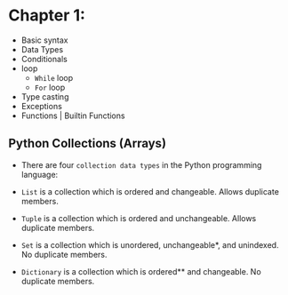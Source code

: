 # Chapter 1: 
- Basic syntax </br>
- Data Types </br>
- Conditionals </br>
- loop </br>
    - `While` loop </br>
    - `For` loop </br>
- Type casting </br>
- Exceptions </br>
- Functions | Builtin Functions </br> 

## Python Collections (Arrays)
- There are four `collection data types` in the Python programming language:

- `List` is a collection which is ordered and changeable. Allows duplicate members. </br> 
- `Tuple` is a collection which is ordered and unchangeable. Allows duplicate members. </br> 
- `Set` is a collection which is unordered, unchangeable*, and unindexed. No duplicate members. </br> 
- `Dictionary` is a collection which is ordered** and changeable. No duplicate members. </br> 
